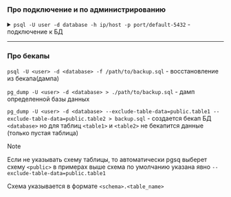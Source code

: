 ### Про подключение и по администрированию

<details>
  <summary><code>psql -U user -d database -h ip/host -p port/default-5432</code> - подключение к БД</summary>

> соответственно если БД находится в контейнере можно передать в него через docker exec не заходя в контейнер

- По командам уже внутри БД
  - `\l` - посмотреть список баз данных
  - `\c <db_name>` - выбрать БД
  - `\dt` - посмотреть таблицы в выбранной БД
    - возможно потребуется указать схему в формате `\dt <schema.*>`
  - `\dt+ <table_name>` - посмотреть подробную информацию по таблице
  - `SELECT * FROM <table_name>;` - посмотреть структуру таблицы и содержимое

</details>

___

### Про бекапы

`psql -U <user> -d <database> -f /path/to/backup.sql` - восстановление из бекапа(дампа)

`pg_dump -U <user> -d <database> > ./path/to/backup.sql` - дамп определенной базы данных

`pg_dump -U <user> -d <database> --exclude-table-data=public.table1 --exclude-table-data=public.table2 > backup.sql` - создается бекап БД `<database>` но для таблиц `<table1>` и `<table2>` не бекапится данные (только пустая таблица)

>[!NOTE]
>Если не указывать схему таблицы, то автоматически pgsq выберет схему `<public>` в примерах выше схема по умолчанию указана явно `--exclude-table-data=public.table1`
>
>Схема указывается в формате `<schema>.<table_name>`
